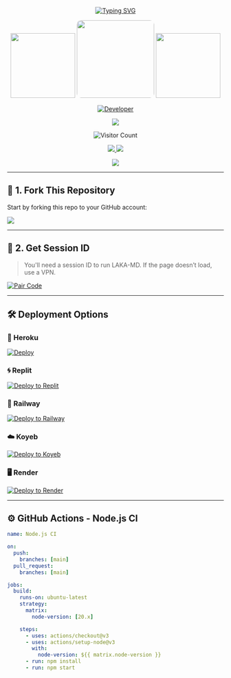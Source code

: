 <!-- Typing SVG Header -->
<p align="center">
  <a href="https://git.io/typing-svg">
    <img src="https://readme-typing-svg.demolab.com?font=Black+Ops+One&size=70&pause=1000&color=B700FB&center=true&width=1000&height=120&lines=LAKA-MD-V3.0.0" alt="Typing SVG" />
  </a>
</p>

<!-- Decorative Images -->
<p align="center">
  <img src="https://i.imgur.com/LyHic3i.gif" width="150" />
  <img src="https://files.catbox.moe/onjpot.jpg" width="180" style="border-radius: 10px;" />
  <img src="https://i.imgur.com/LyHic3i.gif" width="150" />
</p>

<!-- Author Badge -->
<p align="center">
  <a href="https://github.com/mrlaka">
    <img title="Developer" src="https://img.shields.io/badge/Author-Mr%20Laka-FF7604?style=flat-square&logo=github" />
  </a>
</p>

<!-- WhatsApp Channel Badge -->
<div align="center">
  <a href="https://whatsapp.com/channel/0029Vb10Jv560eBfnX6Jaa3Y">
    <img src="https://img.shields.io/badge/Join-WhatsApp%20Channel-25D366?style=for-the-badge&logo=whatsapp" />
  </a>
</div>

<!-- Visitor Count -->
<p align="center">
  <img src="https://profile-counter.glitch.me/lakaofc1/count.svg" alt="Visitor Count" />
</p>

<!-- Repo Info -->
<p align="center">
  <a href="https://github.com/mrlaka/Laka-Md-v3">
    <img src="https://img.shields.io/static/v1?label=Language&message=English&color=darkpink&style=flat-square" />
  </a>
  <img src="https://komarev.com/ghpvc/?username=mrlaka&label=VIEWS&style=flat-square&color=blue" />
</p>

<p align="center">
  <a href="https://github.com/mrlaka/Laka-Md-v3">
    <img src="https://img.shields.io/badge/Release-v3.0.0-cyan?style=for-the-badge" />
  </a>
</p>

<hr>

## 🚀 1. Fork This Repository

Start by forking this repo to your GitHub account:

<a href="https://github.com/mrlaka/Laka-Md-v3/fork">
  <img src="https://img.shields.io/badge/FORK-LAKA,MD-blue?style=for-the-badge&logo=github" />
</a>

---

## 🔑 2. Get Session ID

> You'll need a session ID to run LAKA-MD. If the page doesn’t load, use a VPN.

<a href="https://lakaweb-6d1063b2401b.herokuapp.com/pair" target="_blank">
  <img alt="Pair Code" src="https://img.shields.io/badge/Get%20Pairing%20Code-0076D2?style=for-the-badge&logo=opencv&logoColor=black" />
</a>

---

## 🛠️ Deployment Options

### 🚀 Heroku  
[![Deploy](https://www.herokucdn.com/deploy/button.svg)](https://dashboard.heroku.com/new?template=https://github.com/mrlaka/Laka-Md-v3)

### 🌀 Replit  
[![Deploy to Replit](https://img.shields.io/badge/Deploy%20to%20Replit-6678CC?style=for-the-badge&logo=replit&logoColor=white)](https://replit.com/github.com/mrlaka/Laka-Md-v3)

### 🚉 Railway  
[![Deploy to Railway](https://img.shields.io/badge/Deploy%20to%20Railway-black?style=for-the-badge&logo=railway&logoColor=white)](https://railway.app/new/template/6KyYkk?referralCode=mrlaka)

### ☁️ Koyeb  
[![Deploy to Koyeb](https://img.shields.io/badge/Deploy%20to%20Koyeb-orange?style=for-the-badge&logo=koyeb&logoColor=white)](https://app.koyeb.com/deploy?type=git&repository=https://github.com/mrlaka/Laka-Md-v3-v3)

### 🖥 Render  
[![Deploy to Render](https://img.shields.io/badge/Deploy%20to%20Render-green?style=for-the-badge&logo=render&logoColor=white)](https://dashboard.render.com/deploy/srv-cjjm8m9k9qfdl8c2fnb0?repo=https://github.com/mrlaka/Laka-Md-v3)

---

## ⚙️ GitHub Actions - Node.js CI

```yaml
name: Node.js CI

on:
  push:
    branches: [main]
  pull_request:
    branches: [main]

jobs:
  build:
    runs-on: ubuntu-latest
    strategy:
      matrix:
        node-version: [20.x]

    steps:
      - uses: actions/checkout@v3
      - uses: actions/setup-node@v3
        with:
          node-version: ${{ matrix.node-version }}
      - run: npm install
      - run: npm start